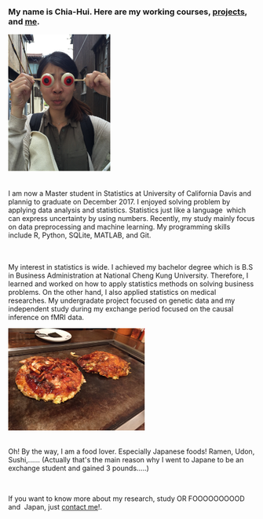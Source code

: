 
<h3>  My name is Chia-Hui. Here are my working courses, <a class="link" href="/project">projects</a>, and <a class="link" href="/about">me</a>.</h3>

<article class="main-articles"><img src="/fig/IMG_4593.jpg" class="post-image" alt="Profile Image" style="width:208px;height:278px;"> 
<br><br><br>
I am now a Master student in Statistics at University of California Davis and plannig to graduate on December 2017. I enjoyed solving problem by applying data analysis and statistics. Statistics just like a language  which can express uncertainty by using numbers. Recently, my study mainly focus on data preprocessing and machine learning. My programming skills include R, Python, SQLite, MATLAB, and Git.
<br><br><br></article>
<p>
My interest in statistics is wide. I achieved my bachelor degree which is B.S in Business Administration at National Cheng Kung University. Therefore, I learned and worked on how to apply statistics methods on solving business problems. On the other hand, I also applied statistics on medical researches. My undergradate project focused on genetic data and my independent study during my exchange period focused on the causal inference on fMRI data. 
</p><img src="/fig/Okonomiyaki.jpg" class="wrap align-right" alt="Profile Image" style="width:278px;height:208px;">
<br><br>
<p>
Oh! By the way, I am a food lover. Especially Japanese foods! Ramen, Udon, Sushi,...... (Actually that's the main reason why I went to Japane to be an exchange student and gained 3 pounds.....)
</p>
<br>

<p>
If you want to know more about my research, study OR FOOOOOOOOOD and  Japan, just 
<a href="mailto:aenni0409@gmail.com?Subject=Hello" target="_top">contact me</a>!.
</p>


